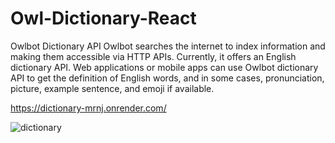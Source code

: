 # Owl-Dictionary-React

Owlbot Dictionary API
Owlbot searches the internet to index information and making them accessible via HTTP APIs. Currently, it offers an English dictionary API. Web applications or mobile apps can use Owlbot dictionary API to get the definition of English words, and in some cases, pronunciation, picture, example sentence, and emoji if available.

https://dictionary-mrnj.onrender.com/




![dictionary](https://user-images.githubusercontent.com/103333502/187914151-ecfc525b-978c-4598-90e2-e10f84398311.png)



